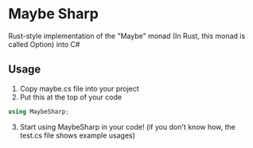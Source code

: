 # Maybe Sharp
Rust-style implementation of the "Maybe" monad (In Rust, this monad is called Option) into C#

## Usage
1. Copy maybe.cs file into your project
2. Put this at the top of your code
```cs
using MaybeSharp;
```
3. Start using MaybeSharp in your code! (if you don't know how, the test.cs file shows example usages)
